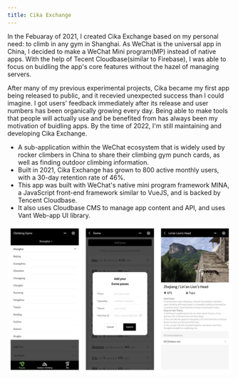```yaml
---
title: Cika Exchange
---
```



In the Febuaray of 2021, I created Cika Exchange based on my personal need: to climb in any gym in Shanghai. As WeChat is the universal app in China, I decided to make a WeChat Mini program(MP) instead of native apps. With the help of Tecent Cloudbase(similar to Firebase), I was able to focus on buidling the app's core features without the hazel of managing servers.

After many of my previous experimental projects, Cika became my first app being released to public, and it recevied unexpected success than I could imagine. I got users' feedback immediately after its release and user numbers has been organically growing every day. Being able to make tools that people will actually use and be benefited from has always been my motivation of buidling apps. By the time of 2022, I'm still maintaining and developing Cika Exchange.

- A sub-application within the WeChat ecosystem that is widely used by rocker climbers in China to share their climbing gym punch cards, as well as finding outdoor climbing information.
- Built in 2021, Cika Exchange has grown to 800 active monthly users, with a 30-day retention rate of 46%.
- This app was built with WeChat's native mini program framework MINA, a JavaScript front-end framework similar to VueJS, and is backed by Tencent Cloudbase. 
- It also uses Cloudbase CMS to manage app content and API, and uses Vant Web-app UI library.


![Cika Exchange screenshot](images/cika-exchange.png)

